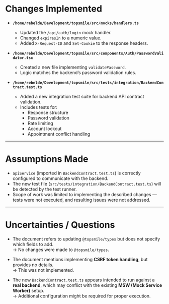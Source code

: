 # Changes Implemented

- **`/home/rebelde/Development/topsmile/src/mocks/handlers.ts`**  
  - Updated the `/api/auth/login` mock handler.  
  - Changed `expiresIn` to a numeric value.  
  - Added `X-Request-ID` and `Set-Cookie` to the response headers.  

- **`/home/rebelde/Development/topsmile/src/components/Auth/PasswordValidator.tsx`**  
  - Created a new file implementing `validatePassword`.  
  - Logic matches the backend’s password validation rules.  

- **`/home/rebelde/Development/topsmile/src/tests/integration/BackendContract.test.ts`**  
  - Added a new integration test suite for backend API contract validation.  
  - Includes tests for:
    - Response structure  
    - Password validation  
    - Rate limiting  
    - Account lockout  
    - Appointment conflict handling  

---

# Assumptions Made

- `apiService` (imported in `BackendContract.test.ts`) is correctly configured to communicate with the backend.  
- The new test file (`src/tests/integration/BackendContract.test.ts`) will be detected by the test runner.  
- Scope of work was limited to implementing the described changes — tests were not executed, and resulting issues were not addressed.  

---

# Uncertainties / Questions

- The document refers to updating `@topsmile/types` but does not specify which fields to add.  
  → No changes were made to `@topsmile/types`.  

- The document mentions implementing **CSRF token handling**, but provides no details.  
  → This was not implemented.  

- The new `BackendContract.test.ts` appears intended to run against a **real backend**, which may conflict with the existing **MSW (Mock Service Worker)** setup.  
  → Additional configuration might be required for proper execution.  
